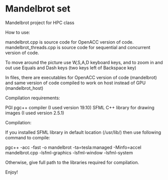 # Mandelbrot set
Mandelbrot project for HPC class

How to use:

mandelbrot.cpp is source code for OpenACC version of code.
mandelbrot_threads.cpp is source code for sequential and concurrent version of code.

To move around the picture use W,S,A,D keyboard keys, and to zoom in and out use Equals and Dash keys (two keys left of Backspace key)

In files, there are executables for OpenACC version of code (mandelbrot) and same version of code compiled to work on host instead of GPU (mandelbrot_host)

Compilation requirements:

PGI pgc++ compiler (I used version 19.10)
SFML C++ library for drawing images (I used version 2.5.1)

Compilation:

If you installed SFML library in default location (/usr/lib/) then use following command to compile:

pgc++ -acc -fast -o mandelbrot -ta=tesla:managed -Minfo=accel mandelbrot.cpp -lsfml-graphics -lsfml-window -lsfml-system

Otherwise, give full path to the libraries required for compilation.

Enjoy!
